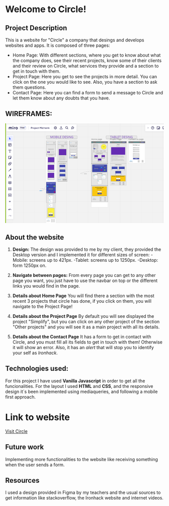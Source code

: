 # Welcome to Circle!

## Project Description
This is a website for "Circle" a company that desings and develops websites and apps.
It is composed of three pages:

 - Home Page: With different sections, where you get to know about what the company does, see their recent projects, know some of their clients and their review on Circle, what services they provide and a section to get in touch with them.
 - Project Page: Here you get to see the projects in more detail. You can click on the one you would like to see. Also, you have a section to ask them questions.
 - Contact Page: Here you can find a form to send a message to Circle and let them know about any doubts that you have.

 ## WIREFRAMES:
![For tablet and mobile](wireframes/wire.png)
## About the website

 1. **Design:**
 The design was provided to me by my client, they provided the Desktop version and I implemented it for different sizes of screen:
 -Mobile: screens up to 421px.
 -Tablet: screens up to 1250px.
 -Desktop: form 1250px on.
 
 2. **Navigate between pages:**
 From every page you can get to any other page you want, you just have to use the navbar on top or the different links you would find in the page.
 
 3. **Details about Home Page**
 You will find there a section with the most recent 3 projects that circle has done, if you click on them, you will navigate to the Project Page!
 
 4. **Details about the Project Page**
 By default you will see displayed the project "Simplify", but you can click on any other project of the section "Other projects" and you will see it as a main project with all its details.
 
 5. **Details about the Contact Page**
 It has a form to get in contact with Circle, and you must fill all its fields to get in touch with them! Otherwise it will show an error. 
 Also, it has an *alert* that will stop you to identify your self as *Ironhack*.
 
 ## Technologies used:
For this project I have used **Vanilla Javascript** in order to get all the funcionalities.
For the layout I used **HTML** and **CSS**, and the responsive design it´s been implemented using mediaqueries, and following a mobile first approach.

# Link to website
[Visit Circle](https://circle-blanca.netlify.app/html/home.html)

## Future work
Implementing more functionalities to the website like receiving something when the user sends a form.

## Resources
I used a design provided in Figma by my teachers and the usual sources to get information like stackoverflow, the Ironhack website and internet videos.